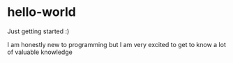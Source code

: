 # hello-world
Just getting started :)

I am honestly new to programming but I am very excited to get to know a lot of valuable knowledge
